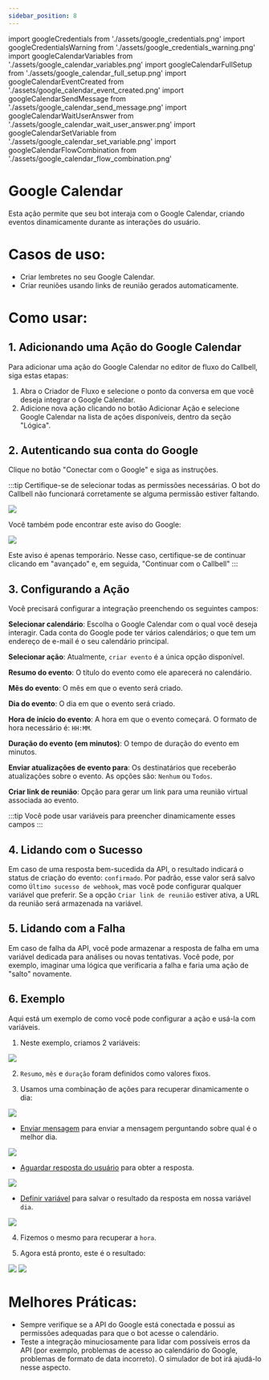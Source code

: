 ```yaml
---
sidebar_position: 8
---
```


import googleCredentials from './assets/google_credentials.png'
import googleCredentialsWarning from './assets/google_credentials_warning.png'
import googleCalendarVariables from './assets/google_calendar_variables.png'
import googleCalendarFullSetup from './assets/google_calendar_full_setup.png'
import googleCalendarEventCreated from './assets/google_calendar_event_created.png'
import googleCalendarSendMessage from './assets/google_calendar_send_message.png'
import googleCalendarWaitUserAnswer from './assets/google_calendar_wait_user_answer.png'
import googleCalendarSetVariable from './assets/google_calendar_set_variable.png'
import googleCalendarFlowCombination from './assets/google_calendar_flow_combination.png'

# Google Calendar

Esta ação permite que seu bot interaja com o Google Calendar, criando eventos dinamicamente durante as interações do usuário.

# Casos de uso:

- Criar lembretes no seu Google Calendar.
- Criar reuniões usando links de reunião gerados automaticamente.

# Como usar:

## 1. Adicionando uma Ação do Google Calendar

Para adicionar uma ação do Google Calendar no editor de fluxo do Callbell, siga estas etapas:

1. Abra o Criador de Fluxo e selecione o ponto da conversa em que você deseja integrar o Google Calendar.
2. Adicione nova ação clicando no botão Adicionar Ação e selecione Google Calendar na lista de ações disponíveis, dentro da seção "Lógica".

## 2. Autenticando sua conta do Google

Clique no botão "Conectar com o Google" e siga as instruções.

:::tip
Certifique-se de selecionar todas as permissões necessárias. O bot do Callbell não funcionará corretamente se alguma permissão estiver faltando.

<div class="text--center">
    <img src={googleCredentials} width={500} />
</div>

Você também pode encontrar este aviso do Google:

<div class="text--center">
    <img src={googleCredentialsWarning} width={500} />
</div>

Este aviso é apenas temporário. Nesse caso, certifique-se de continuar clicando em "avançado" e, em seguida, "Continuar com o Callbell"
:::

## 3. Configurando a Ação

Você precisará configurar a integração preenchendo os seguintes campos:

**Selecionar calendário**: Escolha o Google Calendar com o qual você deseja interagir. Cada conta do Google pode ter vários calendários; o que tem um endereço de e-mail é o seu calendário principal.

**Selecionar ação**: Atualmente, `criar evento` é a única opção disponível.

**Resumo do evento**: O título do evento como ele aparecerá no calendário.

**Mês do evento**: O mês em que o evento será criado.

**Dia do evento**: O dia em que o evento será criado.

**Hora de início do evento**: A hora em que o evento começará. O formato de hora necessário é: `HH:MM`.

**Duração do evento (em minutos)**: O tempo de duração do evento em minutos.

**Enviar atualizações de evento para**: Os destinatários que receberão atualizações sobre o evento. As opções são: `Nenhum` ou `Todos`.

**Criar link de reunião**: Opção para gerar um link para uma reunião virtual associada ao evento.

:::tip
Você pode usar variáveis para preencher dinamicamente esses campos
:::

## 4. Lidando com o Sucesso

Em caso de uma resposta bem-sucedida da API, o resultado indicará o status de criação do evento: `confirmado`. Por padrão, esse valor será salvo como `Último sucesso de webhook`, mas você pode configurar qualquer variável que preferir. Se a opção `Criar link de reunião` estiver ativa, a URL da reunião será armazenada na variável.

## 5. Lidando com a Falha

Em caso de falha da API, você pode armazenar a resposta de falha em uma variável dedicada para análises ou novas tentativas. Você pode, por exemplo, imaginar uma lógica que verificaria a falha e faria uma ação de "salto" novamente.

## 6. Exemplo

Aqui está um exemplo de como você pode configurar a ação e usá-la com variáveis.

1. Neste exemplo, criamos 2 variáveis:

<img src={googleCalendarVariables} width={500} />

2. `Resumo`, `mês` e `duração` foram definidos como valores fixos.

3. Usamos uma combinação de ações para recuperar dinamicamente o dia:

<img src={googleCalendarFlowCombination} width={200} />

- [Enviar mensagem](/bot/editor/actions/interaction/send_message) para enviar a mensagem perguntando sobre qual é o melhor dia.

<img src={googleCalendarSendMessage} width={500} />

- [Aguardar resposta do usuário](/bot/editor/actions/interaction/wait_user_answer) para obter a resposta.

<img src={googleCalendarWaitUserAnswer} width={500} />

- [Definir variável](/bot/editor/actions/logic/set_variable) para salvar o resultado da resposta em nossa variável `dia`.

<img src={googleCalendarSetVariable} width={500} />

4. Fizemos o mesmo para recuperar a `hora`.

5. Agora está pronto, este é o resultado:

<img src={googleCalendarFullSetup} width={500} />

<img src={googleCalendarEventCreated} width={500} />

# Melhores Práticas:

- Sempre verifique se a API do Google está conectada e possui as permissões adequadas para que o bot acesse o calendário.
- Teste a integração minuciosamente para lidar com possíveis erros da API (por exemplo, problemas de acesso ao calendário do Google, problemas de formato de data incorreto). O simulador de bot irá ajudá-lo nesse aspecto.
